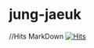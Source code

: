 # jung-jaeuk

//Hits MarkDown
[![Hits](https://hits.seeyoufarm.com/api/count/incr/badge.svg?url=https%3A%2F%2Fgithub.com%2Fjju9704%2Fjung-jaeuk&count_bg=%237FC7D9&title_bg=%230F1035&icon=unity.svg&icon_color=%23E7E7E7&title=hits&edge_flat=false)](https://hits.seeyoufarm.com)
